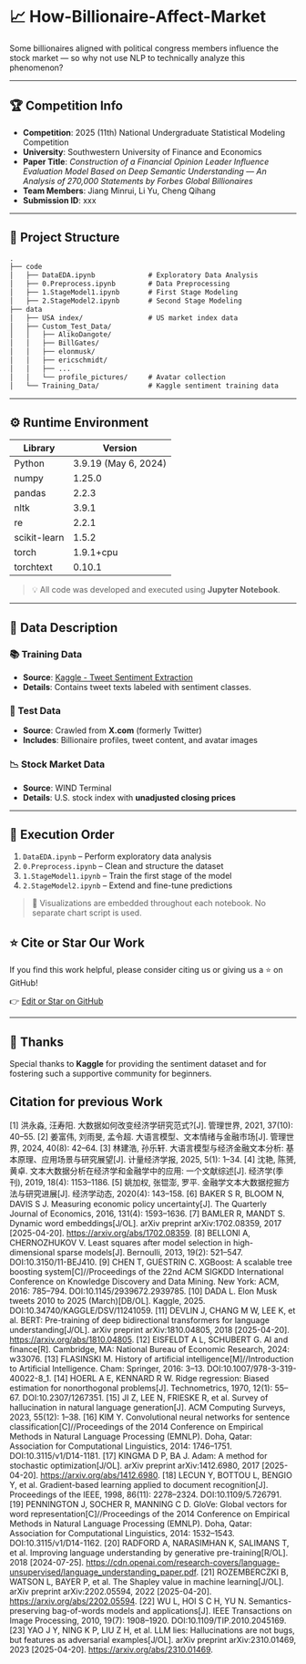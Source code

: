# 📈 How-Billionaire-Affect-Market

Some billionaires aligned with political congress members influence the stock market — so why not use NLP to technically analyze this phenomenon?

---

## 🏆 Competition Info

- **Competition**: 2025 (11th) National Undergraduate Statistical Modeling Competition  
- **University**: Southwestern University of Finance and Economics  
- **Paper Title**: *Construction of a Financial Opinion Leader Influence Evaluation Model Based on Deep Semantic Understanding — An Analysis of 270,000 Statements by Forbes Global Billionaires*  
- **Team Members**: Jiang Minrui, Li Yu, Cheng Qihang  
- **Submission ID**: xxx

---

## 📁 Project Structure

```txt
.
├── code
│   ├── DataEDA.ipynb             # Exploratory Data Analysis
│   ├── 0.Preprocess.ipynb        # Data Preprocessing
│   ├── 1.StageModel1.ipynb       # First Stage Modeling
│   ├── 2.StageModel2.ipynb       # Second Stage Modeling
├── data
│   ├── USA index/                # US market index data
│   ├── Custom_Test_Data/
│   │   ├── AlikoDangote/
│   │   ├── BillGates/
│   │   ├── elonmusk/
│   │   ├── ericschmidt/
│   │   ├── ...
│   │   └── profile_pictures/     # Avatar collection
│   └── Training_Data/            # Kaggle sentiment training data
```
---

## ⚙️ Runtime Environment

| Library       | Version               |
|---------------|------------------------|
| Python        | 3.9.19 (May 6, 2024)   |
| numpy         | 1.25.0                 |
| pandas        | 2.2.3                  |
| nltk          | 3.9.1                  |
| re            | 2.2.1                  |
| scikit-learn  | 1.5.2                  |
| torch         | 1.9.1+cpu              |
| torchtext     | 0.10.1                 |

> 💡 All code was developed and executed using **Jupyter Notebook**.

---

## 🧠 Data Description

### 📚 Training Data
- **Source**: [Kaggle - Tweet Sentiment Extraction](https://www.kaggle.com/competitions/tweet-sentiment-extraction/)
- **Details**: Contains tweet texts labeled with sentiment classes.

### 🧪 Test Data
- **Source**: Crawled from **X.com** (formerly Twitter)
- **Includes**: Billionaire profiles, tweet content, and avatar images

### 📉 Stock Market Data
- **Source**: WIND Terminal
- **Details**: U.S. stock index with **unadjusted closing prices**

---

## 🚦 Execution Order

1. `DataEDA.ipynb` – Perform exploratory data analysis  
2. `0.Preprocess.ipynb` – Clean and structure the dataset  
3. `1.StageModel1.ipynb` – Train the first stage of the model  
4. `2.StageModel2.ipynb` – Extend and fine-tune predictions  

> 🎨 Visualizations are embedded throughout each notebook. No separate chart script is used.

## ⭐ Cite or Star Our Work

If you find this work helpful, please consider citing us or giving us a ⭐ on GitHub!

👉 [Edit or Star on GitHub](https://github.com/Fisher669/How-Billionaire-Affect-Market/edit/main/README.md)

---

## 🙏 Thanks

Special thanks to **Kaggle** for providing the sentiment dataset and for fostering such a supportive community for beginners.

## Citation for previous Work

[1] 洪永淼, 汪寿阳. 大数据如何改变经济学研究范式?[J]. 管理世界, 2021, 37(10): 40–55.
[2] 姜富伟, 刘雨旻, 孟令超. 大语言模型、文本情绪与金融市场[J]. 管理世界, 2024, 40(8): 42–64.
[3] 林建浩, 孙乐轩. 大语言模型与经济金融文本分析: 基本原理、应用场景与研究展望[J]. 计量经济学报, 2025, 5(1): 1–34.
[4] 沈艳, 陈赟, 黄卓. 文本大数据分析在经济学和金融学中的应用: 一个文献综述[J]. 经济学(季刊), 2019, 18(4): 1153–1186.
[5] 姚加权, 张锟澎, 罗平. 金融学文本大数据挖掘方法与研究进展[J]. 经济学动态, 2020(4): 143–158.
[6] BAKER S R, BLOOM N, DAVIS S J. Measuring economic policy uncertainty[J]. The Quarterly Journal of Economics, 2016, 131(4): 1593–1636.
[7] BAMLER R, MANDT S. Dynamic word embeddings[J/OL]. arXiv preprint arXiv:1702.08359, 2017 [2025-04-20]. https://arxiv.org/abs/1702.08359.
[8] BELLONI A, CHERNOZHUKOV V. Least squares after model selection in high-dimensional sparse models[J]. Bernoulli, 2013, 19(2): 521–547. DOI:10.3150/11-BEJ410.
[9] CHEN T, GUESTRIN C. XGBoost: A scalable tree boosting system[C]//Proceedings of the 22nd ACM SIGKDD International Conference on Knowledge Discovery and Data Mining. New York: ACM, 2016: 785–794. DOI:10.1145/2939672.2939785.
[10] DADA L. Elon Musk tweets 2010 to 2025 (March)[DB/OL]. Kaggle, 2025. DOI:10.34740/KAGGLE/DSV/11241059.
[11] DEVLIN J, CHANG M W, LEE K, et al. BERT: Pre-training of deep bidirectional transformers for language understanding[J/OL]. arXiv preprint arXiv:1810.04805, 2018 [2025-04-20]. https://arxiv.org/abs/1810.04805.
[12] EISFELDT A L, SCHUBERT G. AI and finance[R]. Cambridge, MA: National Bureau of Economic Research, 2024: w33076.
[13] FLASIŃSKI M. History of artificial intelligence[M]//Introduction to Artificial Intelligence. Cham: Springer, 2016: 3–13. DOI:10.1007/978-3-319-40022-8_1.
[14] HOERL A E, KENNARD R W. Ridge regression: Biased estimation for nonorthogonal problems[J]. Technometrics, 1970, 12(1): 55–67. DOI:10.2307/1267351.
[15] JI Z, LEE N, FRIESKE R, et al. Survey of hallucination in natural language generation[J]. ACM Computing Surveys, 2023, 55(12): 1–38.
[16] KIM Y. Convolutional neural networks for sentence classification[C]//Proceedings of the 2014 Conference on Empirical Methods in Natural Language Processing (EMNLP). Doha, Qatar: Association for Computational Linguistics, 2014: 1746–1751. DOI:10.3115/v1/D14-1181.
[17] KINGMA D P, BA J. Adam: A method for stochastic optimization[J/OL]. arXiv preprint arXiv:1412.6980, 2017 [2025-04-20]. https://arxiv.org/abs/1412.6980.
[18] LECUN Y, BOTTOU L, BENGIO Y, et al. Gradient-based learning applied to document recognition[J]. Proceedings of the IEEE, 1998, 86(11): 2278–2324. DOI:10.1109/5.726791.
[19] PENNINGTON J, SOCHER R, MANNING C D. GloVe: Global vectors for word representation[C]//Proceedings of the 2014 Conference on Empirical Methods in Natural Language Processing (EMNLP). Doha, Qatar: Association for Computational Linguistics, 2014: 1532–1543. DOI:10.3115/v1/D14-1162.
[20] RADFORD A, NARASIMHAN K, SALIMANS T, et al. Improving language understanding by generative pre-training[R/OL]. 2018 [2024-07-25]. https://cdn.openai.com/research-covers/language-unsupervised/language_understanding_paper.pdf.
[21] ROZEMBERCZKI B, WATSON L, BAYER P, et al. The Shapley value in machine learning[J/OL]. arXiv preprint arXiv:2202.05594, 2022 [2025-04-20]. https://arxiv.org/abs/2202.05594.
[22] WU L, HOI S C H, YU N. Semantics-preserving bag-of-words models and applications[J]. IEEE Transactions on Image Processing, 2010, 19(7): 1908–1920. DOI:10.1109/TIP.2010.2045169.
[23] YAO J Y, NING K P, LIU Z H, et al. LLM lies: Hallucinations are not bugs, but features as adversarial examples[J/OL]. arXiv preprint arXiv:2310.01469, 2023 [2025-04-20]. https://arxiv.org/abs/2310.01469.

